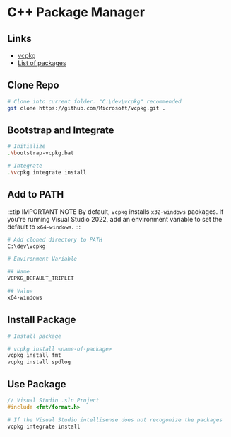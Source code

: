 # C++ Package Manager

## Links

- [vcpkg](https://vcpkg.io/en/index.html)
- [List of packages](https://vcpkg.io/en/packages.html)

## Clone Repo

```sh
# Clone into current folder. "C:\dev\vcpkg" recommended
git clone https://github.com/Microsoft/vcpkg.git .
```

## Bootstrap and Integrate

```sh
# Initialize
.\bootstrap-vcpkg.bat

# Integrate
.\vcpkg integrate install
```

## Add to PATH

:::tip IMPORTANT NOTE
By default, `vcpkg` installs `x32-windows` packages. If you're running Visual Studio 2022, add an environment variable to set the default to `x64-windows`.
:::

```sh
# Add cloned directory to PATH
C:\dev\vcpkg
```

```sh
# Environment Variable

## Name
VCPKG_DEFAULT_TRIPLET

## Value
x64-windows
```

## Install Package

```sh
# Install package

# vcpkg install <name-of-package>
vcpkg install fmt
vcpkg install spdlog
```

## Use Package

```cpp
// Visual Studio .sln Project
#include <fmt/format.h>
```

```sh
# If the Visual Studio intellisense does not recogonize the packages
vcpkg integrate install
```
